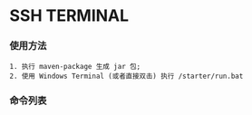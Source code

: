 # SSH TERMINAL

### 使用方法
```
1. 执行 maven-package 生成 jar 包;
2. 使用 Windows Terminal (或者直接双击) 执行 /starter/run.bat
```

### 命令列表
```
```